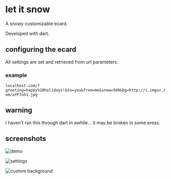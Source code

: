 # let it snow

A snowy customizable ecard.

Developed with dart.


## configuring the ecard

All settings are set and retrieved from url parameters.

### example
`localhost.com/?greeting=happy%20holidays!&to=you&from=me&snow=500&bg=http://i.imgur.com/aYF7oh1.jpg`



## warning

I haven't ran this through dart in awhile... it may be broken in some areas.



## screenshots

![demo](https://cloud.githubusercontent.com/assets/1631044/4585987/aa6321b4-500e-11e4-9a43-8d24a00e980e.png)

![settings](https://cloud.githubusercontent.com/assets/1631044/4585989/ac3d96c2-500e-11e4-8c75-3e6346361947.png)

![custom background](https://cloud.githubusercontent.com/assets/1631044/4586004/d291d66c-500e-11e4-85c2-18341175e964.png)

